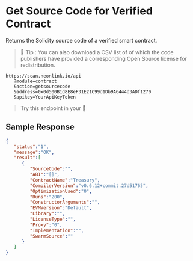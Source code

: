 # Get Source Code for Verified Contract

Returns the Solidity source code of a verified smart contract.
​
> 📩 Tip : You can also download a CSV list of  of which the code publishers have provided a corresponding Open Source license for redistribution.

```
https://scan.neonlink.io/api
   ?module=contract
   &action=getsourcecode
   &address=0x0d500B1d8E8eF31E21C99d1Db9A6444d3ADf1270
   &apikey=YourApiKeyToken
```

> Try this endpoint in your 🔗
​
## Sample Response

```json
{
   "status":"1",
   "message":"OK",
   "result":[
      {
         "SourceCode":"",
         "ABI":"[]",
         "ContractName":"Treasury",
         "CompilerVersion":"v0.6.12+commit.27d51765",
         "OptimizationUsed":"0",
         "Runs":"200",
         "ConstructorArguments":"",
         "EVMVersion":"Default",
         "Library":"",
         "LicenseType":"",
         "Proxy":"0",
         "Implementation":"",
         "SwarmSource":""
      }
   ]
}
```
